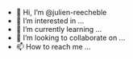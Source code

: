 - 👋 Hi, I’m @julien-reecheble
- 👀 I’m interested in ...
- 🌱 I’m currently learning ...
- 💞️ I’m looking to collaborate on ...
- 📫 How to reach me ...

<!---
julien-reecheble/julien-reecheble is a ✨ special ✨ repository because its `README.md` (this file) appears on your GitHub profile.
You can click the Preview link to take a look at your changes.
--->

